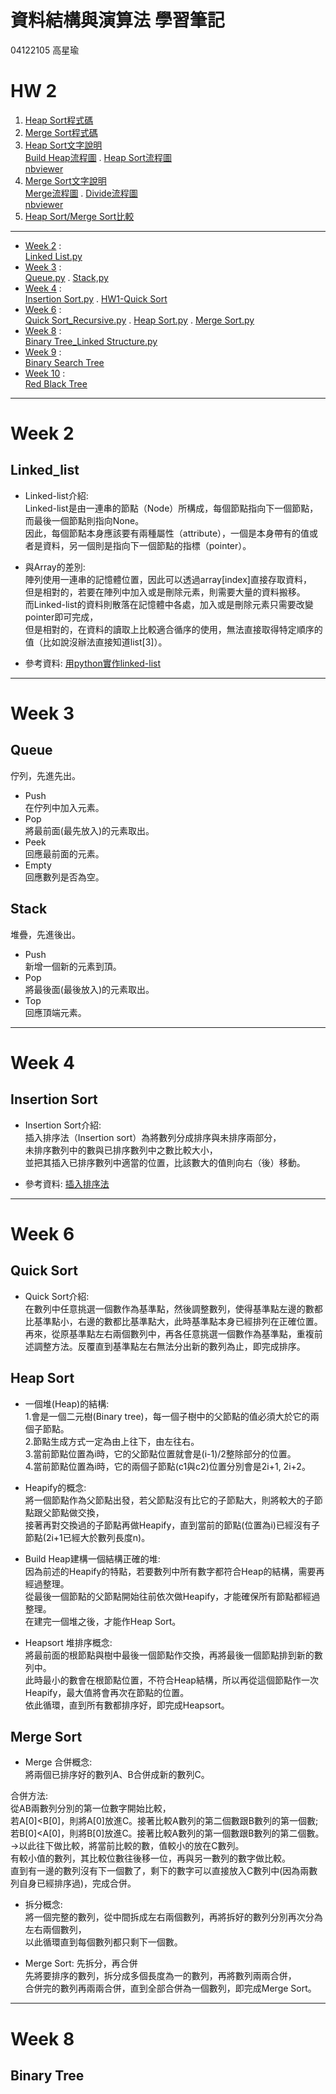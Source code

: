 # 資料結構與演算法 學習筆記
04122105 高星瑜

# HW 2
1. [Heap Sort程式碼](https://github.com/starfish8681/starfish8681/blob/master/HW2/heap_sort_04122105.py)  
2. [Merge Sort程式碼](https://github.com/starfish8681/starfish8681/blob/master/HW2/merge_sort_04122105.py)    
3. [Heap Sort文字說明](https://github.com/starfish8681/starfish8681/blob/master/HW2/Heapsort%E6%8F%8F%E8%BF%B0.ipynb)  
[Build Heap流程圖](https://github.com/starfish8681/starfish8681/blob/master/Week%208/BuildHeap.jpg)
. [Heap Sort流程圖](https://github.com/starfish8681/starfish8681/blob/master/Week%208/Heapsort.jpg)  
[nbviewer](https://nbviewer.jupyter.org/github/starfish8681/starfish8681/blob/master/HW2/Heapsort%E6%8F%8F%E8%BF%B0.ipynb)
4. [Merge Sort文字說明](https://github.com/starfish8681/starfish8681/blob/master/HW2/mergesort%E6%8F%8F%E8%BF%B0.ipynb)  
[Merge流程圖](https://github.com/starfish8681/starfish8681/blob/master/Week%208/Merge.jpg)
. [Divide流程圖](https://github.com/starfish8681/starfish8681/blob/master/Week%208/Divide.jpg)  
[nbviewer](https://nbviewer.jupyter.org/github/starfish8681/starfish8681/blob/master/HW2/mergesort%E6%8F%8F%E8%BF%B0.ipynb)
5. [Heap Sort/Merge Sort比較](https://github.com/starfish8681/starfish8681/blob/master/HW2/Heap%20sort,%20Merge%20sort%E6%AF%94%E8%BC%83.md)

---
- [Week 2](#week-2) :  
[Linked List.py](https://github.com/starfish8681/starfish8681/blob/master/Week%202/Linked_list.py)  
- [Week 3](#Week-3) :  
[Queue.py](https://github.com/starfish8681/starfish8681/blob/master/Week%203/implement-queue-using-stacks.py)
. [Stack,py](https://github.com/starfish8681/starfish8681/blob/master/Week%203/mini%20stack.py)
- [Week 4](#week-4) :  
[Insertion Sort.py](https://github.com/starfish8681/starfish8681/blob/master/Week%204/Insertion%20Sort.py)
. [HW1-Quick Sort](https://github.com/starfish8681/starfish8681/blob/master/HW1/Quicksort_04122105.ipynb)
- [Week 6](#week-6) :  
[Quick Sort_Recursive.py](https://github.com/starfish8681/starfish8681/blob/master/Week%206/Quick%20Sort_Recursive.py)
. [Heap Sort.py](https://github.com/starfish8681/starfish8681/blob/master/Week%206/Heap%20Sort.py)
. [Merge Sort.py](https://github.com/starfish8681/starfish8681/blob/master/Week%206/Merge%20Sort.py)
- [Week 8](#week-8) :  
[Binary Tree_Linked Structure.py](https://github.com/starfish8681/starfish8681/blob/master/Week%208/Binary%20Tree_Linked%20Structure.py)  
- [Week 9](#week-9) :  
[Binary Search Tree]()
- [Week 10](#week-10) :  
[Red Black Tree]()
---
# Week 2  
Linked_list
----
- Linked-list介紹:  
Linked-list是由一連串的節點（Node）所構成，每個節點指向下一個節點，而最後一個節點則指向None。  
因此，每個節點本身應該要有兩種屬性（attribute），一個是本身帶有的值或者是資料，另一個則是指向下一個節點的指標（pointer）。  
- 與Array的差別:  
陣列使用一連串的記憶體位置，因此可以透過array[index]直接存取資料，  
但是相對的，若要在陣列中加入或是刪除元素，則需要大量的資料搬移。  
而Linked-list的資料則散落在記憶體中各處，加入或是刪除元素只需要改變pointer即可完成，  
但是相對的，在資料的讀取上比較適合循序的使用，無法直接取得特定順序的值（比如說沒辦法直接知道list[3]）。  
  
- 參考資料: [用python實作linked-list](https://medium.com/@tobby168/%E7%94%A8python%E5%AF%A6%E4%BD%9Clinked-list-524441133d4d)

---
# Week 3  
Queue
----
佇列，先進先出。
- Push  
在佇列中加入元素。  
- Pop  
將最前面(最先放入)的元素取出。  
- Peek  
回應最前面的元素。  
- Empty   
回應數列是否為空。  

Stack
----
堆疊，先進後出。
- Push  
新增一個新的元素到頂。
- Pop  
將最後面(最後放入)的元素取出。  
- Top  
回應頂端元素。

---
# Week 4  
Insertion Sort  
----
- Insertion Sort介紹:  
插入排序法（Insertion sort）為將數列分成排序與未排序兩部分，  
未排序數列中的數與已排序數列中之數比較大小，  
並把其插入已排序數列中適當的位置，比該數大的值則向右（後）移動。  
  
- 參考資料: [插入排序法](http://jialin128.pixnet.net/blog/post/141019829-%5B-%E8%B3%87%E6%96%99%E7%B5%90%E6%A7%8B-%5D-%E6%8F%92%E5%85%A5%E6%8E%92%E5%BA%8F%E6%B3%95%EF%BC%88insertion-sort%EF%BC%89in-pytho)
---
# Week 6  
Quick Sort  
----
- Quick Sort介紹:  
在數列中任意挑選一個數作為基準點，然後調整數列，使得基準點左邊的數都比基準點小，右邊的數都比基準點大，此時基準點本身已經排列在正確位置。  
再來，從原基準點左右兩個數列中，再各任意挑選一個數作為基準點，重複前述調整方法。反覆直到基準點左右無法分出新的數列為止，即完成排序。
  
Heap Sort
----
- 一個堆(Heap)的結構:  
1.會是一個二元樹(Binary tree)，每一個子樹中的父節點的值必須大於它的兩個子節點。  
2.節點生成方式一定為由上往下，由左往右。  
3.當前節點位置為i時，它的父節點位置就會是(i-1)/2整除部分的位置。  
4.當前節點位置為i時，它的兩個子節點(c1與c2)位置分別會是2i+1, 2i+2。   
  
- Heapify的概念:  
將一個節點作為父節點出發，若父節點沒有比它的子節點大，則將較大的子節點跟父節點做交換，  
接著再對交換過的子節點再做Heapify，直到當前的節點(位置為i)已經沒有子節點(2i+1已經大於數列長度n)。  
  
- Build Heap建構一個結構正確的堆:   
因為前述的Heapify的特點，若要數列中所有數字都符合Heap的結構，需要再經過整理。  
從最後一個節點的父節點開始往前依次做Heapify，才能確保所有節點都經過整理。  
在建完一個堆之後，才能作Heap Sort。    
  
- Heapsort 堆排序概念:  
將最前面的根節點與樹中最後一個節點作交換，再將最後一個節點排到新的數列中。  
此時最小的數會在根節點位置，不符合Heap結構，所以再從這個節點作一次Heapify，最大值將會再次在節點的位置。  
依此循環，直到所有數都排序好，即完成Heapsort。  
  
Merge Sort
----  
- Merge 合併概念:  
將兩個已排序好的數列A、B合併成新的數列C。  
   
合併方法:  
從AB兩數列分別的第一位數字開始比較，  
若A[0]<B[0]，則將A[0]放進C。接著比較A數列的第二個數跟B數列的第一個數;  
若B[0]<A[0]，則將B[0]放進C。接著比較A數列的第一個數跟B數列的第二個數。  
->以此往下做比較，將當前比較的數，值較小的放在C數列。  
有較小值的數列，其比較位數往後移一位，再與另一數列的數字做比較。  
直到有一邊的數列沒有下一個數了，剩下的數字可以直接放入C數列中(因為兩數列自身已經排序過)，完成合併。  
  
- 拆分概念:  
將一個完整的數列，從中間拆成左右兩個數列，再將拆好的數列分別再次分為左右兩個數列，  
以此循環直到每個數列都只剩下一個數。  
  
- Merge Sort: 先拆分，再合併   
先將要排序的數列，拆分成多個長度為一的數列，再將數列兩兩合併，  
合併完的數列再兩兩合併，直到全部合併為一個數列，即完成Merge Sort。  
  
---
# Week 8
Binary Tree
----
